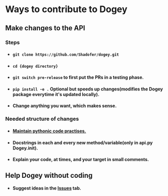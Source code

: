 # Ways to contribute to Dogey

## Make changes to the API

### Steps

* #### ```git clone https://github.com/Shadofer/dogey.git```

* #### ```cd {dogey directory}```

* #### ```git switch pre-release``` to first put the PRs in a testing phase.

* #### ```pip install -e .``` Optional but speeds up changes(modifies the Dogey package everytime it's updated locally).

* #### Change anything you want, which makes sense.

### Needed structure of changes

* #### [Maintain pythonic code practises.](https://www.codementor.io/blog/pythonic-code-6yxqdoktzt)

* #### Docstrings in each and every new method/variable(only in api.py Dogey.init).

* #### Explain your code, at times, and your target in small comments.

## Help Dogey without coding

* #### Suggest ideas in the [Issues](https://github.com/Shadofer/dogey/issues) tab.